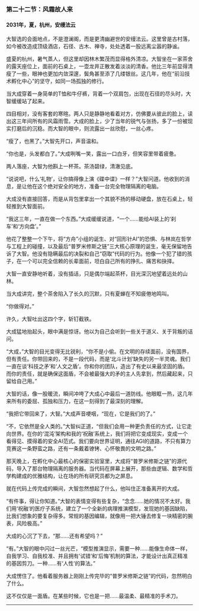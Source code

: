 ### **第二十二节：风霜故人来**

#### **2031年，夏，杭州，安缦法云**

大智选的会面地点，不是澄澜阁，而是更清幽避世的安缦法云。这里曾是古村落，如今被改造成顶级酒店，石径、古木、禅寺，处处透着一股远离尘嚣的静谧。

盛夏的杭州，暑气蒸人，但这里却因林木繁茂而显得格外清凉。大智坐在一家茶舍的露天座位上，面前的石桌上，一壶龙井正散发着淡淡的清香。他比三年前显得清瘦了一些，眼神也更加内敛深邃，鬓角甚至添了几缕银丝。这几年，他在“前沿技术孵化中心”的坚守，如同一场孤独的修行。

当大成穿着一身简单的T恤和牛仔裤，背着一个双肩包，出现在石径的尽头时，大智缓缓站了起来。

四目相对，没有客套的寒暄。两人只是静静地看着对方，仿佛要从彼此的脸上，读出这三年间所有的风霜雨雪。大成的脸上，少了当年的锐气与张扬，多了一份被现实打磨后的沉稳。而大智的眼中，则流露出一丝欣慰，一丝心疼。

“瘦了，也黑了。”大智先开口，声音温和。

“你也是，头发都白了。”大成咧嘴一笑，露出一口白牙，但笑容里带着疲惫。

两人落座，大智为他斟上一杯茶。茶汤碧绿，清澈见底。

“说说吧，什么‘礼物’，让你搞得像上演《碟中谍》一样？”大智问道。他收到的消息，是让他在这个绝对安全的地方，准备一台完全物理隔离的电脑。

大成没有直接回答，而是从背包里拿出一个其貌不扬的移动硬盘，放在石桌上，轻轻推到大智面前。

“我这三年，一直在做一个东西。”大成缓缓说道，“一个……能给AI装上的‘刹车’和‘方向盘’。”

他花了整整一个下午，将“方舟”小组的诞生、对“回形针AI”的恐惧、与林岚在哲学与工程上的碰撞，以及最后“普罗米修斯之链”三大核心原理的诞生，毫无保留地告诉了大智。他没有隐瞒最后的决裂和自己“窃取”代码的行为。他像一个犯了错的孩子，在一个可以完全信赖的长辈面前，坦白自己所有的挣扎、痛苦和抉择。

大智一直安静地听着，没有插话，只是偶尔端起茶杯，目光深沉地望着远处的山林。

当大成讲完，整个茶舍陷入了长久的沉默，只有夏蝉在不知疲倦地鸣叫。

“你做得对。”

许久，大智吐出这四个字，斩钉截铁。

大成猛地抬起头，眼中满是惊讶。他以为自己会听到一些关于道义、关于背叛的诘问。

“大成，”大智的目光变得无比锐利，“你不是小偷。在文明的存续面前，没有国界，但有责任。你带回来的，不是一段代码，而是‘北斗计划’缺失的另一半灵魂。我们一直在谈‘科技之矛’和‘人文之盾’。你和你的团队，造出了有史以来最坚固的盾。而你的责任，就是确保这面盾，不会被最强大的矛的主人先拿到，然后藏起来，只留给自己用。”

大智的话，像一股暖流，瞬间冲垮了大成心中最后一道防线。他眼眶一热，这几年来所有的委屈、孤独和压力，在这一刻得到了最深刻的理解。

“我把它带回来了，大智。”大成声音哽咽，“现在，它是我们的了。”

“不，它依然是全人类的。”大智纠正道，“但我们会用一种更负责任的方式，让它走向世界。在你的‘混沌’架构和我的‘祝融’系统上，我们将把它变成现实，变成一个看得见、摸得着的安全AI范式。我们要向世界证明，通往AGI的道路，不只有算力竞赛这一条野蛮之路，还有一条戴着镣铐、心怀敬畏的文明之路。”

那天晚上，在孵化中心最核心的保密实验室里，大成将“普罗米修斯之链”的源代码，导入了那台物理隔离的服务器。当代码在屏幕上展开，那些由逻辑、数学和哲学构建成的优雅结构，让在场的所有研究员都为之屏息。

就在代码上传完成的瞬间，大智忽然想起了什么，他叫住正准备离开的大成。

“有件事，得让你知道。”大智的表情变得有些复杂，“念念……她的情况不太好。我们用‘祝融’的医疗子系统，建立了一个全新的病理推演模型，发现她的基因缺陷，比我们想象的要复杂得多。常规的基因编辑，就像用一把大锤去修复一块精密的腕表，风险极高。”

大成的心沉了下去，“那……还有希望吗？”

“有。”大智的眼中闪过一丝光芒，“模型推演显示，需要一种……能像生命体一样，自我学习、自我校准、并且拥有‘试错’和‘后悔’机制的算法，才能设计出真正精准的基因剪刀。一种……有‘人性’的算法。”

大成愣住了。他看着服务器上刚刚上传完毕的“普罗米修斯之链”的代码，忽然明白了什么。

这不仅仅是一面盾。在某些时候，它也是一把……最温柔、最精准的手术刀。

---

###
